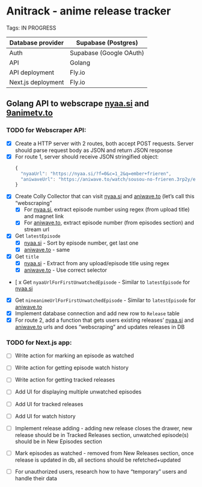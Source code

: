 # Anitrack - anime release tracker

Tags: IN PROGRESS

| Database provider  | Supabase (Postgres)     |
| ------------------ | ----------------------- |
| Auth               | Supabase (Google OAuth) |
| API                | Golang                  |
| API deployment     | Fly.io                  |
| Next.js deployment | Fly.io                  |

## Golang API to webscrape [nyaa.si](http://nyaa.si) and [9animetv.to](http://9animetv.to)

### TODO for Webscraper API:

- [x] Create a HTTP server with 2 routes, both accept POST requests. Server should parse request body as JSON and return JSON response
- [x] For route 1, server should receive JSON stringified object:
  ```jsx
  {
  	"nyaaUrl": "https://nyaa.si/?f=0&c=1_2&q=ember+frieren",
  	"aniwaveUrl": "https://aniwave.to/watch/sousou-no-frieren.3rp2y/ep-2"
  }
  ```
- [x] Create Colly Collector that can visit [nyaa.si](https://nyaa.si) and [aniwave.to](https://aniwave.to) (let’s call this “webscraping”
  - [x] For [nyaa.si](https://nyaa.si), extract episode number using regex (from upload title) and magnet link
  - [x] For [aniwave.to](https://aniwave.to), extract episode number (from episodes section) and stream url
- [x] Get `latestEpisode`
  - [x] [nyaa.si](https://nyaa.si) - Sort by episode number, get last one
  - [x] [aniwave.to](https://9animetv.to) - same
- [x] Get `title`
  - [x] [nyaa.si](https://nyaa.si) - Extract from any upload/episode title using regex
  - [x] [aniwave.to](https://aniwave.to) - Use correct selector
- [ x Get `nyaaUrlForFirstUnwatchedEpisode` - Similar to `latestEpisode` for [nyaa.si](https://nyaa.si)
- [x] Get `nineanimeUrlForFirstUnwatchedEpisode` - Similar to `latestEpisode` for [aniwave.to](https://aniwave.to)
- [x] Implement database connection and add new row to `Release` table
- [x] For route 2, add a function that gets users existing releases’ [nyaa.si](http://nyaa.si) and [aniwave.to](https://aniwave.to) urls and does “webscraping” and updates releases in DB

### TODO for Next.js app:

- [ ] Write action for marking an episode as watched
- [ ] Write action for getting episode watch history
- [ ] Write action for getting tracked releases
- [ ] Add UI for displaying multiple unwatched episodes
- [ ] Add UI for tracked releases
- [ ] Add UI for watch history
- [ ] Implement release adding - adding new release closes the drawer, new release should be in Tracked Releases section, unwatched episode(s) should be in New Episodes section
- [ ] Mark episodes as watched - removed from New Releases section, once release is updated in db, all sections should be refetched+updated

- [ ] For unauthorized users, research how to have “temporary” users and handle their data
